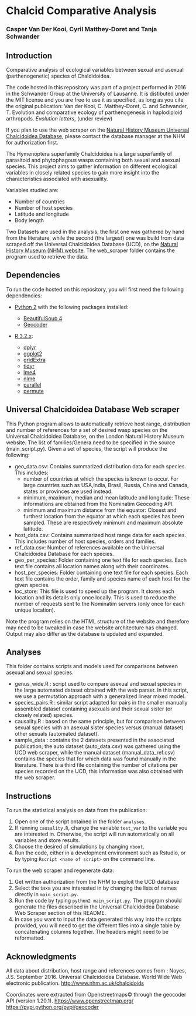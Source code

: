 # Chalcid Comparative Analysis

### Casper Van Der Kooi, Cyril Matthey-Doret and Tanja Schwander

## Introduction

Comparative analysis of ecological variables between sexual and asexual (parthenogenetic) species of Chaldidoidea.

The code hosted in this repository was part of a project performed in 2016 in the Schwander Group at the University of Lausanne. It is distibuted under the MIT license and you are free to use it as specified, as long as you cite the original publication: Van der Kooi, C. Matthey-Doret, C. and Schwander, T. Evolution and comparative ecology of parthenogenesis in haplodiploid arthropods. _Evolution letters_, (under review)

If you plan to use the web scraper on the [Natural History Museum Universal Chalcidoidea Database](http://www.nhm.ac.uk/our-science/data/chalcidoids/), please contact the database manager at the NHM for authorization first.

The Hymenoptera superfamily Chalcidoidea is a large superfamily of parasitoid and phytophagous wasps containing both sexual and asexual species. This project aims to gather information on different ecological variables in closely related species to gain more insight into the characteristics associated with asexuality.

Variables studied are:
  * Number of countries
  * Number of host species
  * Latitude and longitude
  * Body length


Two Datasets are used in the analysis; the first one was gathered
by hand from the literature, while the second (the largest) one was build from
data scraped off the Universal Chalcidoidea Database (UCD), on the [Natural History Museum (NHM) website](http://www.nhm.ac.uk/our-science/data/chalcidoids/). The web_scraper folder contains the program used to retrieve the data.
## Dependencies

To run the code hosted on this repository, you will first need the following dependencies:

* [Python 2](https://www.python.org/) with the following packages installed:
  + [BeautifulSoup 4](https://www.crummy.com/software/BeautifulSoup/)
  + [Geocoder](https://github.com/DenisCarriere/geocoder)

* [R 3.2.x](https://www.r-project.org/):
  + [dplyr](https://cran.r-project.org/web/packages/dplyr/dplyr.pdf)
  + [ggplot2](http://ggplot2.org/)
  + [gridExtra](https://cran.r-project.org/web/packages/gridExtra/index.html)
  + [tidyr](https://cran.r-project.org/web/packages/tidyr/index.html)
  + [lme4](https://cran.r-project.org/web/packages/lme4/index.html)
  + [nlme](https://cran.r-project.org/web/packages/nlme/index.html)
  + [parallel](https://cran.r-project.org/web/views/HighPerformanceComputing.html)
  + [permute](https://cran.r-project.org/web/packages/permute/index.html)  

## Universal Chalcidoidea Database Web scraper

This Python program allows to automatically retrieve host range, distribution and number of references for a set of desired wasp species on the Universal Chalcidoidea Database, on the London Natural History Museum website. The list of families/Genera need to be specified in the source (main_script.py). Given a set of species, the script will produce the following:

- geo_data.csv: Contains summarized distribution data for each species. This includes:
  + number of countries at which the species is known to occur. For large countries such as USA,India, Brasil, Russia, China and Canada, states or provinces are used instead.
  + minimum, maximum, median and mean latitude and longitude: These informations are obtained from the Nominatim Geocoding API.
  + minimum and maximum distance from the equator: Closest and furthest location from the equator at which each species has been sampled. These are respectively minimum and maximum absolute latitude.
- host_data.csv: Contains summarized host range data for each species. This includes number of host species, orders and families.
- ref_data.csv: Number of references available on the Universal Chalcidoidea Database for each species.
- geo_per_species: Folder containing one text file for each species. Each text file contains all location names along with their coordinates.
- host_per_species: Folder containing one text file for each species. Each text file contains the order, family and species name of each host for the given species.
- loc_store: This file is used to speed up the program. It stores each location and its details only once locally. This is used to reduce the number of requests sent to the Nominatim servers (only once for each unique location).

Note the program relies on the HTML structure of the website and therefore may need to be tweaked in case the website architecture has changed. Output may also differ as the database is updated and expanded.

## Analyses

This folder contains scripts and models used for comparisons between asexual and sexual species.

- genus_wide.R : script used to compare asexual and sexual species in the large automated dataset obtained with the web parser. In this script, we use a permutation approach with a generalized linear mixed model.
- species_pairs.R : similar script adapted for pairs in the smaller manually assembled dataset containing asexuals and their sexual sister (or closely related) species.
- causality.R : based on the same principle, but for comparison between sexual species with an asexual sister species versus (manual dataset) other sexuals (automated dataset).
- sample_data : contains the 2 datasets presented in the associated publication; the auto dataset (auto_data.csv) was gathered using the UCD web scraper, while the manual dataset (manual_data_ref.csv) contains the species that for which data was found manually in the literature. There is a third file containing the number of citations per species recorded on the UCD, this information was also obtained with the web scraper.

## Instructions

To run the statistical analysis on data from the publication:
1. Open one of the script ontained in the folder `analyses`.
2. If running `causality.R`, change the variable `test_var` to the variable you are interested in. Otherwise, the script will run automatically on all variables and store results.
3. Choose the desired of simulations by changing `nboot`.
3. Run the code, either in a development environment such as Rstudio, or by typing `Rscript <name of script>` on the command line.

To run the web scraper and regenerate data:
1. Get written authorization from the NHM to exploit the UCD database
2. Select the taxa you are interested in by changing the lists of names directly in `main_script.py`.
3. Run the code by typing `python2 main_script.py`. The program should generate the files described in the Universal Chalcidoidea Database Web Scraper section of this README.
4. In case you want to input the data generated this way into the scripts provided, you will need to get the different files into a single table by concatenating columns together. The headers might need to be reformatted.

## Acknowledgments

All data about distribution, host range and references comes from :
Noyes, J.S. September 2016. Universal Chalcidoidea Database. World Wide Web electronic publication. http://www.nhm.ac.uk/chalcidoids

Coordinates were extracted from Openstreetmaps© through the geocoder API (version 1.20.1).
https://www.openstreetmap.org/
https://pypi.python.org/pypi/geocoder
